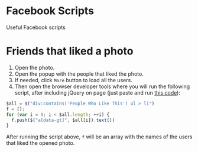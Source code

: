 Facebook Scripts
================

Useful Facebook scripts

# Friends that liked a photo

 1. Open the photo.
 2. Open the popup with the people that liked the photo.
 3. If needed, click `More` button to load all the users.
 4. Then open the browser developer tools where you will run the following script, after including jQuery on page (just paste and run [this code](http://code.jquery.com/jquery-1.11.1.min.js)):

```js
$all = $("div:contains('People Who Like This') ul > li")
f = [];
for (var i = 0; i < $all.length; ++i) {
  f.push($("a[data-gt]", $all[i]).text())
}
```

After running the script above, `f` will be an array with the names of the users that liked the opened photo.

